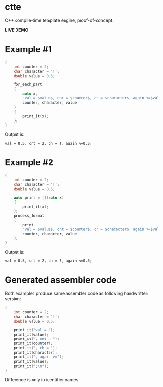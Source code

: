 ctte
====

C++ compile-time template engine, proof-of-concept.

[**LIVE DEMO**](http://coliru.stacked-crooked.com/a/81206a1630293b7d)

Example #1
==========

```C++
{
    int counter = 2;
    char character = '!';
    double value = 0.5;

    for_each_part
    (
        auto x,
        "val = $value$, cnt = $counter$, ch = $character$, again v=$value$;\n",
        counter, character, value
    )
    {
        print_it(x);
    };
}
```
Output is:
```
val = 0.5, cnt = 2, ch = !, again v=0.5;
```

Example #2
==========

```C++
{
    int counter = 2;
    char character = '!';
    double value = 0.5;

    auto print = [](auto x)
    {
        print_it(x);
    };
    process_format
    (
        print,
        "val = $value$, cnt = $counter$, ch = $character$, again v=$value$;\n",
        counter, character, value
    );
}
```
Output is:
```
val = 0.5, cnt = 2, ch = !, again v=0.5;
```

Generated assembler code
========================

Both examples produce same assembler code as following handwritten version:
```C++
{
    int counter = 2;
    char character = '!';
    double value = 0.5;

    print_it("val = ");
    print_it(value);
    print_it(", cnt = ");
    print_it(counter);
    print_it(", ch = ");
    print_it(character);
    print_it(", again v=");
    print_it(value);
    print_it(";\n");
}
```
Difference is only in identifier names.
